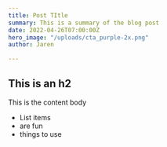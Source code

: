 ```yaml
---
title: Post TItle
summary: This is a summary of the blog post
date: 2022-04-26T07:00:00Z
hero_image: "/uploads/cta_purple-2x.png"
author: Jaren

---
```

## This is an h2

This is the content body

* List items
* are fun
* things to use